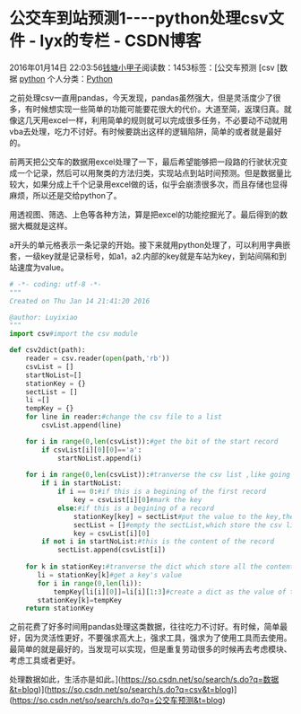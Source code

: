 # 公交车到站预测1----python处理csv文件 - lyx的专栏 - CSDN博客





2016年01月14日 22:03:56[钱塘小甲子](https://me.csdn.net/qtlyx)阅读数：1453标签：[公交车预测																[csv																[数据																[python](https://so.csdn.net/so/search/s.do?q=python&t=blog)
个人分类：[Python](https://blog.csdn.net/qtlyx/article/category/5969093)





之前处理csv一直用pandas，今天发现，pandas虽然强大，但是灵活度少了很多，有时候想实现一些简单的功能可能要花很大的代价。大道至简，返璞归真。就像这几天用excel一样，利用简单的规则就可以完成很多任务，不必要动不动就用vba去处理，吃力不讨好。有时候要跳出这样的逻辑陷阱，简单的或者就是最好的。

前两天把公交车的数据用excel处理了一下，最后希望能够把一段路的行驶状况变成一个记录，然后可以用聚类的方法归类，实现站点到站时间预测。但是数据量比较大，如果分成上千个记录用excel做的话，似乎会崩溃很多次，而且存储也显得麻烦，所以还是交给python了。

用透视图、筛选、上色等各种方法，算是把excel的功能挖掘光了。最后得到的数据大概就是这样。




a开头的单元格表示一条记录的开始。接下来就用python处理了，可以利用字典嵌套，一级key就是记录标号，如a1，a2.内部的key就是车站为key，到站间隔和到站速度为value。



```python
# -*- coding: utf-8 -*-
"""
Created on Thu Jan 14 21:41:20 2016

@author: Luyixiao
"""
import csv#import the csv module

def csv2dict(path):
    reader = csv.reader(open(path,'rb'))
    csvList = []
    startNoList=[]
    stationKey = {}
    sectList = []
    li =[]
    tempKey = {}
    for line in reader:#change the csv file to a list
        csvList.append(line)

    for i in range(0,len(csvList)):#get the bit of the start record
        if csvList[i][0][0]=='a':
            startNoList.append(i)               
   
    for i in range(0,len(csvList)):#tranverse the csv list ,like going through the file
        if i in startNoList:
            if i == 0:#if this is a begining of the first record
                key = csvList[i][0]#mark the key 
            else:#if this is a begining of a record
                stationKey[key] = sectList#put the value to the key,the value is a list of the next data
                sectList = []#empty the sectList,which store the csv lines temporaryly
                key = csvList[i][0]
        if not i in startNoList:#this is the content of the record
            sectList.append(csvList[i])
   
    for k in stationKey:#tranverse the dict which store all the content as a record
       li = stationKey[k]#get a key's value
       for i in range(0,len(li)):
           tempKey[li[i][0]]=li[i][1:3]#create a dict as the value of this key
       stationKey[k]=tempKey
    return stationKey
```

之前花费了好多时间用pandas处理这类数据，往往吃力不讨好。有时候，简单最好，因为灵活性更好，不要强求高大上，强求工具，强求为了使用工具而去使用。最简单的就是最好的，当发现可以实现，但是重复劳动很多的时候再去考虑模块、考虑工具或者更好。



处理数据如此，生活亦是如此。](https://so.csdn.net/so/search/s.do?q=数据&t=blog)](https://so.csdn.net/so/search/s.do?q=csv&t=blog)](https://so.csdn.net/so/search/s.do?q=公交车预测&t=blog)




